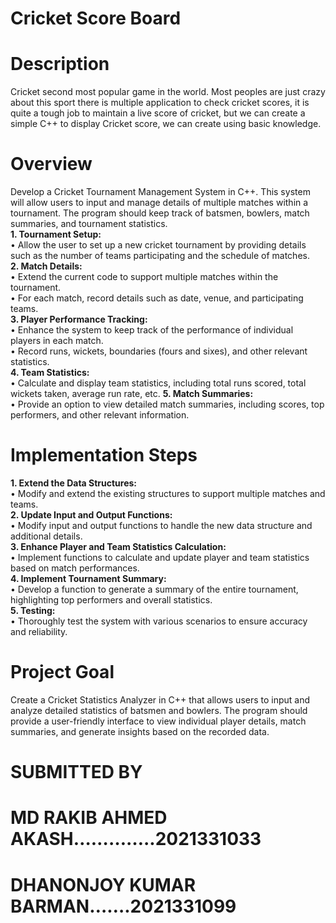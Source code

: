 # Cricket Score Board 

# Description  
Cricket second most popular game in the world. Most peoples are just crazy about this sport there is multiple application to check cricket scores, it is quite a tough job to maintain a live score of cricket, but we can create a simple C++ to display Cricket score, we can create using basic knowledge.
# Overview  
Develop a Cricket Tournament Management System in C++. This system will allow users to input and manage details of multiple matches within a tournament. The program should keep track of batsmen, bowlers, match summaries, and tournament statistics.  
**1.	Tournament Setup:**    
•	Allow the user to set up a new cricket tournament by providing details such as the number of teams participating and the schedule of matches.  
**2.	Match Details:**    
•	Extend the current code to support multiple matches within the tournament.  
•	For each match, record details such as date, venue, and participating teams.  
**3.	Player Performance Tracking:**    
•	Enhance the system to keep track of the performance of individual players in each match.  
•	Record runs, wickets, boundaries (fours and sixes), and other relevant statistics.   
**4.	Team Statistics:**    
•	Calculate and display team statistics, including total runs scored, total wickets taken, average run rate, etc.
**5.	Match Summaries:**  
•	Provide an option to view detailed match summaries, including scores, top performers, and other relevant information.  

# Implementation Steps  
**1.	Extend the Data Structures:**  
•	Modify and extend the existing structures to support multiple matches and teams.  
**2.	Update Input and Output Functions:**    
•	Modify input and output functions to handle the new data structure and additional details.  
**3.	Enhance Player and Team Statistics Calculation:**    
•	Implement functions to calculate and update player and team statistics based on match performances.  
**4.	Implement Tournament Summary:**    
•	Develop a function to generate a summary of the entire tournament, highlighting top performers and overall statistics.  
**5.	Testing:**    
•	Thoroughly test the system with various scenarios to ensure accuracy and reliability.  
# Project Goal  
Create a Cricket Statistics Analyzer in C++ that allows users to input and analyze detailed statistics of batsmen and bowlers. The program should provide a user-friendly interface to view individual player details, match summaries, and generate insights based on the recorded data.  

    
    

# SUBMITTED  BY   
# MD RAKIB AHMED AKASH…………..2021331033    
# DHANONJOY KUMAR BARMAN…….2021331099  

